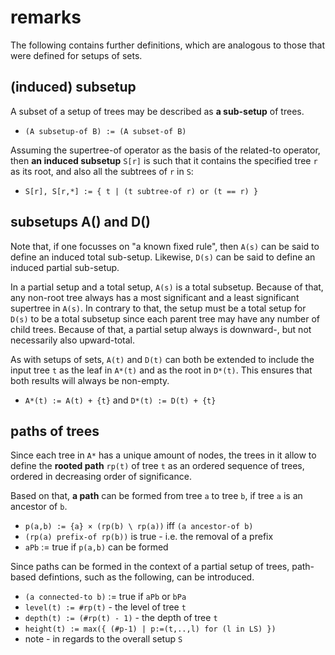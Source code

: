 
<!-- ======================================================================= -->
# remarks

The following contains further definitions, which are analogous to those that
were defined for setups of sets.

<!-- ======================================================================= -->
## (induced) subsetup

A subset of a setup of trees may be described as **a sub-setup** of trees.

* `(A subsetup-of B) := (A subset-of B)`

Assuming the supertree-of operator as the basis of the related-to operator,
then **an induced subsetup** `S[r]` is such that it contains the specified
tree `r` as its root, and also all the subtrees of `r` in `S`:

* `S[r], S[r,*] := { t | (t subtree-of r) or (t == r) }`

<!-- ======================================================================= -->
## subsetups A() and D()

Note that, if one focusses on "a known fixed rule", then `A(s)` can be said
to define an induced total sub-setup. Likewise, `D(s)` can be said to define
an induced partial sub-setup.

In a partial setup and a total setup, `A(s)` is a total subsetup. Because of
that, any non-root tree always has a most significant and a least significant
supertree in `A(s)`. In contrary to that, the setup must be a total setup for
`D(s)` to be a total subsetup since each parent tree may have any number of
child trees. Because of that, a partial setup always is downward-, but not
necessarily also upward-total.

As with setups of sets, `A(t)` and `D(t)` can both be extended to include the
input tree `t` as the leaf in `A*(t)` and as the root in `D*(t)`. This ensures
that both results will always be non-empty.

* `A*(t) := A(t) + {t}` and `D*(t) := D(t) + {t}`

<!-- ======================================================================= -->
## paths of trees

Since each tree in `A*` has a unique amount of nodes, the trees in it allow to
define the **rooted path** `rp(t)` of tree `t` as an ordered sequence of trees,
ordered in decreasing order of significance.

Based on that, **a path** can be formed from tree `a` to tree `b`,
if tree `a` is an ancestor of `b`.

* `p(a,b) := {a} × (rp(b) \ rp(a))` iff `(a ancestor-of b)`
* `(rp(a) prefix-of rp(b))` is true - i.e. the removal of a prefix
* `aPb` := true if `p(a,b)` can be formed

Since paths can be formed in the context of a partial setup of trees,
path-based defintions, such as the following, can be introduced.

* `(a connected-to b)` := true if `aPb` or `bPa`
* `level(t) := #rp(t)` - the level of tree `t`
* `depth(t) := (#rp(t) - 1)` - the depth of tree `t`
* `height(t) := max({ (#p-1) | p:=(t,..,l) for (l in LS) })`
* note - in regards to the overall setup `S`
